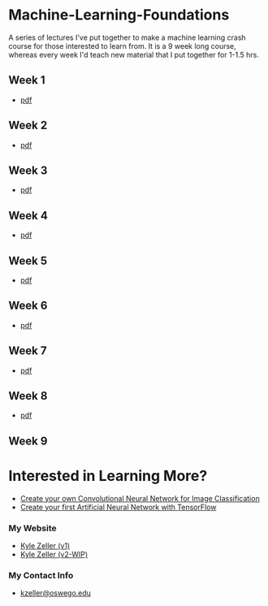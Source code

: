 # Machine-Learning-Foundations
A series of lectures I've put together to make a machine learning crash course for those interested to learn from. 
It is a 9 week long course, whereas every week I'd teach new material that I put together for 1-1.5 hrs.

## Week 1
* [pdf](https://github.com/ECE-Engineer/Machine-Learning-Foundations/raw/master/W1%20Machine%20Learning%20Lecture.pdf)

## Week 2
* [pdf](https://github.com/ECE-Engineer/Machine-Learning-Foundations/raw/master/W2%20Machine%20Learning%20Lecture.pdf)

## Week 3
* [pdf](https://github.com/ECE-Engineer/Machine-Learning-Foundations/raw/master/W3%20Machine%20Learning%20Lecture.pdf)

## Week 4
* [pdf](https://github.com/ECE-Engineer/Machine-Learning-Foundations/raw/master/W4%20Machine%20Learning%20Lecture.pdf)

## Week 5
* [pdf](https://github.com/ECE-Engineer/Machine-Learning-Foundations/raw/master/W5%20Machine%20Learning%20Lecture.pdf)

## Week 6
* [pdf](https://github.com/ECE-Engineer/Machine-Learning-Foundations/raw/master/W6%20Machine%20Learning%20Lecture.pdf)

## Week 7
* [pdf](https://github.com/ECE-Engineer/Machine-Learning-Foundations/raw/master/W7%20Machine%20Learning%20Lecture.pdf)

## Week 8
* [pdf](https://github.com/ECE-Engineer/Machine-Learning-Foundations/raw/master/W8%20Machine%20Learning%20Lecture.pdf)

## Week 9

# Interested in Learning More?
* [Create your own Convolutional Neural Network for Image Classification](https://medium.com/@kzeller_133/a-convolutional-neural-network-implementation-with-tensorflow-ad23b8cc0691)
* [Create your first Artificial Neural Network with TensorFlow](https://github.com/TensorFlow-ML-Architectures/TensorFlow-Multilayer-Perceptron)

### My Website
* [Kyle Zeller (v1)](http://cs.oswego.edu/~kzeller/)
* [Kyle Zeller (v2-WIP)](https://ece-engineer.github.io/)

### My Contact Info
* kzeller@oswego.edu
